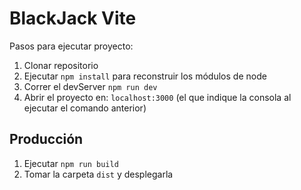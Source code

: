 # BlackJack Vite

Pasos para ejecutar proyecto:

1. Clonar repositorio
2. Ejecutar ```npm install``` para reconstruir los módulos de node
3. Correr el devServer ```npm run dev```
4. Abrir el  proyecto en: ```localhost:3000``` (el que indique la consola al ejecutar el comando anterior)

## Producción

1. Ejecutar ```npm run build```
2. Tomar la carpeta ```dist``` y desplegarla